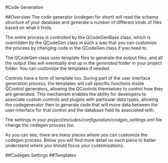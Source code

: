 #Code Generation

##Overview
The code generator (codegen for short) will read the schema structure of your database and generate a number of different kinds of files based on what it finds.

The entire process is controlled by the QCodeGenBase class, which is overridden by the QCodeGen class in such a way that you can customize the process by changing code in the QCodeGen class if you need to. 

The QCodeGen class uses template files to generate the output files, and all the output files will eventually end up in the *generated* folder in your *project* folder. You can customize the templates if needed.

Controls have a form of template too. During part of the user interface generation process, the templates will call specific functions inside QControl generators, allowing the QControls themselves to control how they are generated. This mechanism enables the ability for developers to associate custom controls and plugins with particular data types, allowing the codegenerator then to generate code that will move data between the user-interface for that control and the database field its associated with.

The settings in your *project/includes/configuration/codgen_settings.xml* file change the codegen process too.

 As you can see, there are many places where you can customize the codegen process. Below you will find more detail on each piece to better understand where you should focus your customizations.
 
##Codegen Settings
##Templates

 

